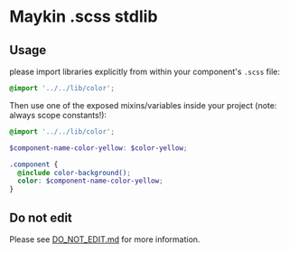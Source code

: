 Maykin .scss stdlib
===

## Usage
please import libraries explicitly from within your component's `.scss` file:

```scss
@import '../../lib/color';
```

Then use one of the exposed mixins/variables inside your project (note: always scope constants!):

```scss
@import '../../lib/color';

$component-name-color-yellow: $color-yellow;

.component {
  @include color-background();
  color: $component-name-color-yellow;
}

```

## Do not edit
Please see [DO_NOT_EDIT.md](DO_NOT_EDIT.md) for more information.
